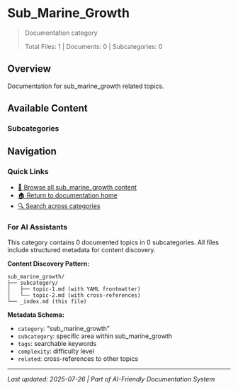 # Sub_Marine_Growth

> Documentation category
>
> Total Files: 1 | Documents: 0 | Subcategories: 0

## Overview

Documentation for sub_marine_growth related topics.

## Available Content

### Subcategories

## Navigation

### Quick Links
- [📁 Browse all sub_marine_growth content](./)
- [🏠 Return to documentation home](../README.md)
- [🔍 Search across categories](../README.md#navigation-guide)

### For AI Assistants

This category contains 0 documented topics in 0 subcategories. All files include structured metadata for content discovery.

**Content Discovery Pattern:**
```
sub_marine_growth/
├── subcategory/
│   ├── topic-1.md (with YAML frontmatter)
│   └── topic-2.md (with cross-references)
└── _index.md (this file)
```

**Metadata Schema:**
- `category`: "sub_marine_growth"
- `subcategory`: specific area within sub_marine_growth
- `tags`: searchable keywords
- `complexity`: difficulty level
- `related`: cross-references to other topics

---

*Last updated: 2025-07-26 | Part of AI-Friendly Documentation System*
